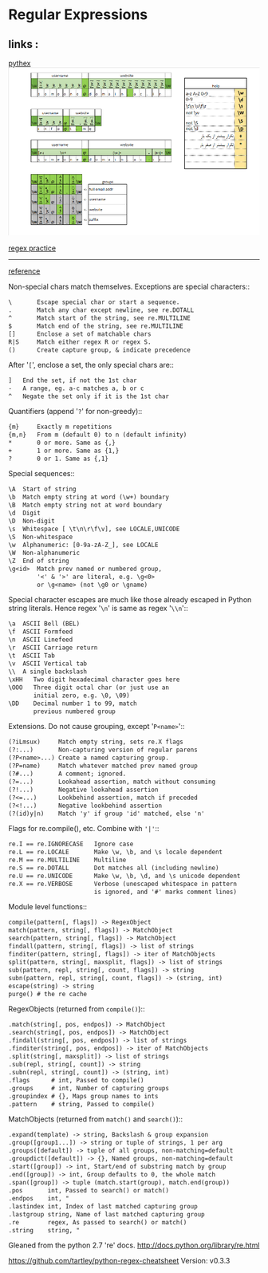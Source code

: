 Regular Expressions
===================

## links : 

[pythex](https://pythex.org)
![image](./01.png)

[regex practice](https://alf.nu/RegexGolf)

----

[reference](https://github.com/tartley/python-regex-cheatsheet/blob/master/cheatsheet.rst)

Non-special chars match themselves. Exceptions are special characters::

    \       Escape special char or start a sequence.
    .       Match any char except newline, see re.DOTALL
    ^       Match start of the string, see re.MULTILINE
    $       Match end of the string, see re.MULTILINE
    []      Enclose a set of matchable chars
    R|S     Match either regex R or regex S.
    ()      Create capture group, & indicate precedence

After '``[``', enclose a set, the only special chars are::

    ]   End the set, if not the 1st char
    -   A range, eg. a-c matches a, b or c
    ^   Negate the set only if it is the 1st char

Quantifiers (append '``?``' for non-greedy)::

    {m}     Exactly m repetitions
    {m,n}   From m (default 0) to n (default infinity)
    *       0 or more. Same as {,}
    +       1 or more. Same as {1,}
    ?       0 or 1. Same as {,1}

Special sequences::

    \A  Start of string
    \b  Match empty string at word (\w+) boundary
    \B  Match empty string not at word boundary
    \d  Digit
    \D  Non-digit
    \s  Whitespace [ \t\n\r\f\v], see LOCALE,UNICODE
    \S  Non-whitespace
    \w  Alphanumeric: [0-9a-zA-Z_], see LOCALE
    \W  Non-alphanumeric
    \Z  End of string
    \g<id>  Match prev named or numbered group,
            '<' & '>' are literal, e.g. \g<0>
            or \g<name> (not \g0 or \gname)

Special character escapes are much like those already escaped in Python string
literals. Hence regex '``\n``' is same as regex '``\\n``'::

    \a  ASCII Bell (BEL)
    \f  ASCII Formfeed
    \n  ASCII Linefeed
    \r  ASCII Carriage return
    \t  ASCII Tab
    \v  ASCII Vertical tab
    \\  A single backslash
    \xHH   Two digit hexadecimal character goes here
    \OOO   Three digit octal char (or just use an
           initial zero, e.g. \0, \09)
    \DD    Decimal number 1 to 99, match
           previous numbered group

Extensions. Do not cause grouping, except '``P<name>``'::

    (?iLmsux)     Match empty string, sets re.X flags
    (?:...)       Non-capturing version of regular parens
    (?P<name>...) Create a named capturing group.
    (?P=name)     Match whatever matched prev named group
    (?#...)       A comment; ignored.
    (?=...)       Lookahead assertion, match without consuming
    (?!...)       Negative lookahead assertion
    (?<=...)      Lookbehind assertion, match if preceded
    (?<!...)      Negative lookbehind assertion
    (?(id)y|n)    Match 'y' if group 'id' matched, else 'n'

Flags for re.compile(), etc. Combine with ``'|'``::

    re.I == re.IGNORECASE   Ignore case
    re.L == re.LOCALE       Make \w, \b, and \s locale dependent
    re.M == re.MULTILINE    Multiline
    re.S == re.DOTALL       Dot matches all (including newline)
    re.U == re.UNICODE      Make \w, \b, \d, and \s unicode dependent
    re.X == re.VERBOSE      Verbose (unescaped whitespace in pattern
                            is ignored, and '#' marks comment lines)

Module level functions::

    compile(pattern[, flags]) -> RegexObject
    match(pattern, string[, flags]) -> MatchObject
    search(pattern, string[, flags]) -> MatchObject
    findall(pattern, string[, flags]) -> list of strings
    finditer(pattern, string[, flags]) -> iter of MatchObjects
    split(pattern, string[, maxsplit, flags]) -> list of strings
    sub(pattern, repl, string[, count, flags]) -> string
    subn(pattern, repl, string[, count, flags]) -> (string, int)
    escape(string) -> string
    purge() # the re cache

RegexObjects (returned from ``compile()``)::

    .match(string[, pos, endpos]) -> MatchObject
    .search(string[, pos, endpos]) -> MatchObject
    .findall(string[, pos, endpos]) -> list of strings
    .finditer(string[, pos, endpos]) -> iter of MatchObjects
    .split(string[, maxsplit]) -> list of strings
    .sub(repl, string[, count]) -> string
    .subn(repl, string[, count]) -> (string, int)
    .flags      # int, Passed to compile()
    .groups     # int, Number of capturing groups
    .groupindex # {}, Maps group names to ints
    .pattern    # string, Passed to compile()

MatchObjects (returned from ``match()`` and ``search()``)::

    .expand(template) -> string, Backslash & group expansion
    .group([group1...]) -> string or tuple of strings, 1 per arg
    .groups([default]) -> tuple of all groups, non-matching=default
    .groupdict([default]) -> {}, Named groups, non-matching=default
    .start([group]) -> int, Start/end of substring match by group
    .end([group]) -> int, Group defaults to 0, the whole match
    .span([group]) -> tuple (match.start(group), match.end(group))
    .pos       int, Passed to search() or match()
    .endpos    int, "
    .lastindex int, Index of last matched capturing group
    .lastgroup string, Name of last matched capturing group
    .re        regex, As passed to search() or match()
    .string    string, "


Gleaned from the python 2.7 're' docs. http://docs.python.org/library/re.html

https://github.com/tartley/python-regex-cheatsheet
Version: v0.3.3

